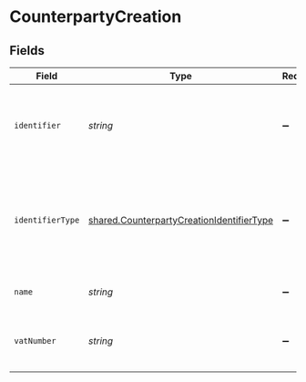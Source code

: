 # CounterpartyCreation


## Fields

| Field                                                                                                         | Type                                                                                                          | Required                                                                                                      | Description                                                                                                   |
| ------------------------------------------------------------------------------------------------------------- | ------------------------------------------------------------------------------------------------------------- | ------------------------------------------------------------------------------------------------------------- | ------------------------------------------------------------------------------------------------------------- |
| `identifier`                                                                                                  | *string*                                                                                                      | :heavy_minus_sign:                                                                                            | Legal identifier of the business, such as its SIRET in France.                                                |
| `identifierType`                                                                                              | [shared.CounterpartyCreationIdentifierType](../../../sdk/models/shared/counterpartycreationidentifiertype.md) | :heavy_minus_sign:                                                                                            | Type of legal business identifier of the business, such as the SIRET in France.                               |
| `name`                                                                                                        | *string*                                                                                                      | :heavy_minus_sign:                                                                                            | Legal name of the business.                                                                                   |
| `vatNumber`                                                                                                   | *string*                                                                                                      | :heavy_minus_sign:                                                                                            | The VAT number of the business, if European                                                                   |